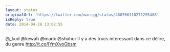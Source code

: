 ```yaml
---
layout: status
originalUrl: 'https://twitter.com/marcgg/status/460766110271295488'
isReply: true
date: 2014-04-28 13:02:55
---
```


@_kud @kewah @madx @shahor Il y a des trucs interessant dans ce délire, du genre http://t.co/IYmXvoGbsm
